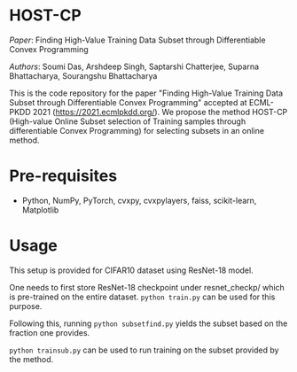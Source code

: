 # HOST-CP

*Paper*: Finding High-Value Training Data Subset through Differentiable Convex Programming

*Authors*: Soumi Das, Arshdeep Singh, Saptarshi Chatterjee, Suparna Bhattacharya, Sourangshu Bhattacharya

This is the code repository for the paper "Finding High-Value Training Data Subset through Differentiable Convex Programming" accepted at ECML-PKDD 2021 (https://2021.ecmlpkdd.org/). We propose the method HOST-CP (High-value Online Subset selection of Training samples through differentiable Convex Programming) for selecting subsets in an online method.

# Pre-requisites

* Python, NumPy, PyTorch, cvxpy, cvxpylayers, faiss, scikit-learn, Matplotlib

# Usage
This setup is provided for CIFAR10 dataset using ResNet-18 model. 

One needs to first store ResNet-18 checkpoint under resnet_checkp/ which is pre-trained on the entire dataset. ```python train.py``` can be used for this purpose.

Following this, running ```python subsetfind.py``` yields the subset based on the fraction one provides.

```python trainsub.py``` can be used to run training on the subset provided by the method.
